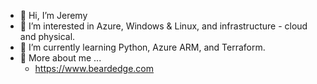 - 👋 Hi, I’m Jeremy
- 👀 I’m interested in Azure, Windows & Linux, and infrastructure - cloud and physical.
- 🌱 I’m currently learning Python, Azure ARM, and Terraform.
- 💼 More about me ...
    - https://www.beardedge.com
